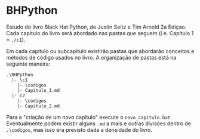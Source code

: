 # BHPython
Estudo do livro Black Hat Python, de Justin Seitz e Tim Arnold 2a Ediçao. Cada capitulo do livro será abordado nas pastas que seguem (i.e. Capítulo 1 = `./c1`).

Em cada capítulo ou subcapítulo existirão pastas que abordarão conceitos e métodos de código usados no livro. A organização de pastas está na seguinte maneira:

```
.\BHPython
  |- \c1
    |- \codigos
    |- Capitulo_1.md
  |- c2
    |- \codigos
    |- Capitulo_2.md
```

Para a "criação de um novo capítulo" execute o `novo_capitulo.bat`. Eventualmente podem existir alguns `.md` a mais e outras divisões dentro de `.\codigos`, mas isso era previsto dada a densidade do livro.
